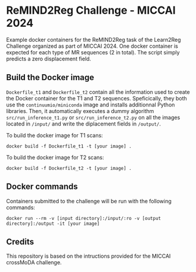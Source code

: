 # ReMIND2Reg Challenge - MICCAI 2024
Example docker containers for the ReMIND2Reg task of the Learn2Reg Challenge organized as part of MICCAI 2024. 
One docker container is expected for each type of MR sequences (2 in total).
The script simply predicts a zero displacement field.

## Build the Docker image
`Dockerfile_t1` and `Dockerfile_t2` contain all the information used to create the Docker container for the T1 and T2 sequences. 
Speficically, they both use the `continuumio/miniconda` image and installs additionnal Python libraries. 
Then, it automatically executes a dummy algorithm `src/run_inference_t1.py` or `src/run_inference_t2.py` on all the images located in `/input/` and write the diplacement fields in `/output/`.

To build the docker image for T1 scans:

```
docker build -f Dockerfile_t1 -t [your image] .
```

To build the docker image for T2 scans:

```
docker build -f Dockerfile_t2 -t [your image] .
```

## Docker commands
Containers submitted to the challenge will be run with the following commands:
```
docker run --rm -v [input directory]:/input/:ro -v [output directory]:/output -it [your image]
```

## Credits
This repository is based on the intructions provided for the MICCAI crossMoDA challenge. 
